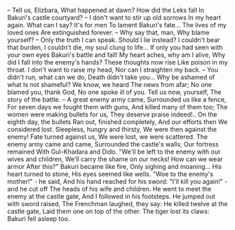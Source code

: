 – Tell us, Elizbara,
What happened at dawn?
How did the Leks fall
In Bakuri's castle courtyard?
– I don't want to stir up old sorrows
In my heart again.
What can I say? It's for men
To lament Bakuri's fate...
The lives of my loved ones
Are extinguished forever.
– Why say that, man,
Why blame yourself?
– Only the truth I can speak.
Should I lie instead?
I couldn't bear that burden,
I couldn't die, my soul clung to life...
If only you had seen with your own eyes
Bakuri's battle and fall!
My heart aches, why am I alive,
Why did I fall into the enemy's hands?
These thoughts now rise
Like poison in my throat.
I don't want to raise my head,
Nor can I straighten my back.
– You didn't run, what can we do,
Death didn't take you...
Why be ashamed of what
Is not shameful?
We know, we heard
The news from afar;
No one blamed you, thank God,
No one spoke ill of you.
Tell us now, yourself,
The story of the battle.
– A great enemy army came,
Surrounded us like a fence,
For seven days we fought them with guns,
And killed many of them too;
The women were making bullets for us,
They deserve praise indeed!..
On the eighth day, the bullets
Ran out, finished completely,
And our efforts then
We considered lost.
Sleepless, hungry and thirsty,
We were then against the enemy!
Fate turned against us,
We were lost, we were scattered.
The enemy army came and came,
Surrounded the castle's walls;
Our fortress remained
With Gul-Khadara and Dido.
"We'll be left to the enemy with our wives and children,
We'll carry the shame on our necks!
How can we wear armor
After this?"
Bakuri became like fire,
Only sighing and moaning...
His heart turned to stone,
His eyes seemed like wells.
"Woe to the enemy's mother!" - he said,
And his hand reached for his sword:
"I'll kill you again!" - and he cut off
The heads of his wife and children.
He went to meet the enemy at the castle gate,
And I followed in his footsteps.
He jumped out with sword raised,
The Frenchman laughed, they say:
He killed twelve at the castle gate,
Laid them one on top of the other.
The tiger lost its claws:
Bakuri fell asleep too.